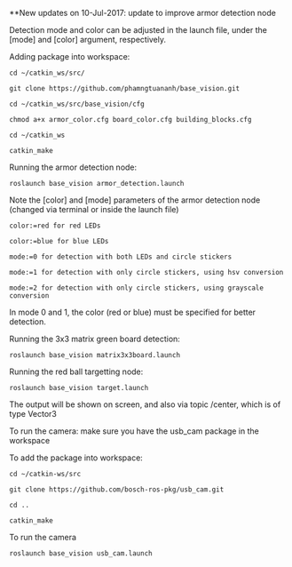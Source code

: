 **New updates on 10-Jul-2017: update to improve armor detection node


Detection mode and color can be adjusted in the launch file, under the [mode] and [color] argument, respectively.


Adding package into workspace:


	cd ~/catkin_ws/src/

	git clone https://github.com/phamngtuananh/base_vision.git

	cd ~/catkin_ws/src/base_vision/cfg

	chmod a+x armor_color.cfg board_color.cfg building_blocks.cfg

	cd ~/catkin_ws

	catkin_make


Running the armor detection node:


	roslaunch base_vision armor_detection.launch

Note the [color] and [mode] parameters of the armor detection node (changed via terminal or inside the launch file)
	
	color:=red for red LEDs

	color:=blue for blue LEDs

	mode:=0 for detection with both LEDs and circle stickers

	mode:=1 for detection with only circle stickers, using hsv conversion

	mode:=2 for detection with only circle stickers, using grayscale conversion

In mode 0 and 1, the color (red or blue) must be specified for better detection.


Running the 3x3 matrix green board detection:

	roslaunch base_vision matrix3x3board.launch


Running the red ball targetting node:


	roslaunch base_vision target.launch

The output will be shown on screen, and also via topic /center, which is of type Vector3


To run the camera: make sure you have the usb_cam package in the workspace


To add the package into workspace:

	cd ~/catkin-ws/src

	git clone https://github.com/bosch-ros-pkg/usb_cam.git

	cd ..

	catkin_make


To run the camera

	roslaunch base_vision usb_cam.launch